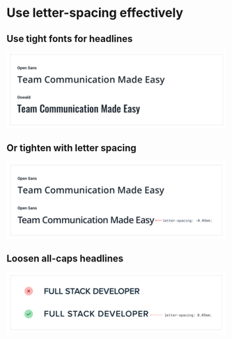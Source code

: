# Use letter-spacing effectively

## Use tight fonts for headlines

![](../.gitbook/assets/letter-space-tight-font.png)

## Or tighten with letter spacing

![](../.gitbook/assets/letter-space-tighten-font.png)

## Loosen all-caps headlines

![](../.gitbook/assets/letter-space-all-caps.png)
